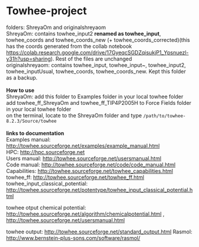 # Towhee-project
folders: ShreyaOm and originalshreyaom <br/>
ShreyaOm: contains towhee_input2 **renamed as towhee_input**, towhee_coords and towhee_coords_new (+ towhee_coords_corrected)(this has the coords generated from the collab notebook https://colab.research.google.com/drive/17GyeqcSGDZqisukjP1_Ypsnuezl-y31h?usp=sharing). Rest of the files are unchanged <br/>
originalshreyaom: contains towhee_input, towhee_input~, towhee_input2, towhee_inputUsual, towhee_coords, towhee_coords_new. Kept this folder as a backup. <br/>
<br/>
**How to use** <br/>
ShreyaOm: add this folder to Examples folder in your local towhee folder <br/>
add towhee_ff_ShreyaOm and towhee_ff_TIP4P2005H to Force Fields folder in your local towhee folder <br/>
on the terminal, locate to the ShreyaOm folder and type `/path/to/towhee-8.2.3/Source/towhee` <br/>
<br/>
**links to documentation** <br/>
Examples manual: http://towhee.sourceforge.net/examples/example_manual.html <br/>
HPC: http://hpc.sourceforge.net <br/>
Users manual: http://towhee.sourceforge.net/usersmanual.html <br/>
Code manual: http://towhee.sourceforge.net/code/code_manual.html <br/>
Capabilities: http://towhee.sourceforge.net/towhee_capabilities.html <br/>
towhee_ff: http://towhee.sourceforge.net/towhee_ff.html <br/>
towhee_input_classical_potential: http://towhee.sourceforge.net/potentype/towhee_input_classical_potential.html 

towhee otput chemical potential: http://towhee.sourceforge.net/algorithm/chemicalpotential.html , http://towhee.sourceforge.net/usersmanual.html

towhee output: http://towhee.sourceforge.net/standard_output.html
Rasmol: http://www.bernstein-plus-sons.com/software/rasmol/
